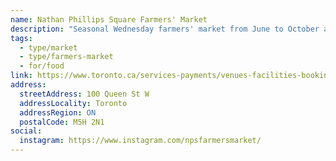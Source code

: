 ```yaml
---
name: Nathan Phillips Square Farmers' Market
description: "Seasonal Wednesday farmers' market from June to October at Nathan Phillips Square in front of City Hall."
tags:
  - type/market
  - type/farmers-market
  - for/food
link: https://www.toronto.ca/services-payments/venues-facilities-bookings/booking-city-facilities/city-squares/nathan-phillips-square/events-happening-on-nathan-phillips-square/
address:
  streetAddress: 100 Queen St W
  addressLocality: Toronto
  addressRegion: ON
  postalCode: M5H 2N1
social:
  instagram: https://www.instagram.com/npsfarmersmarket/
---
```

